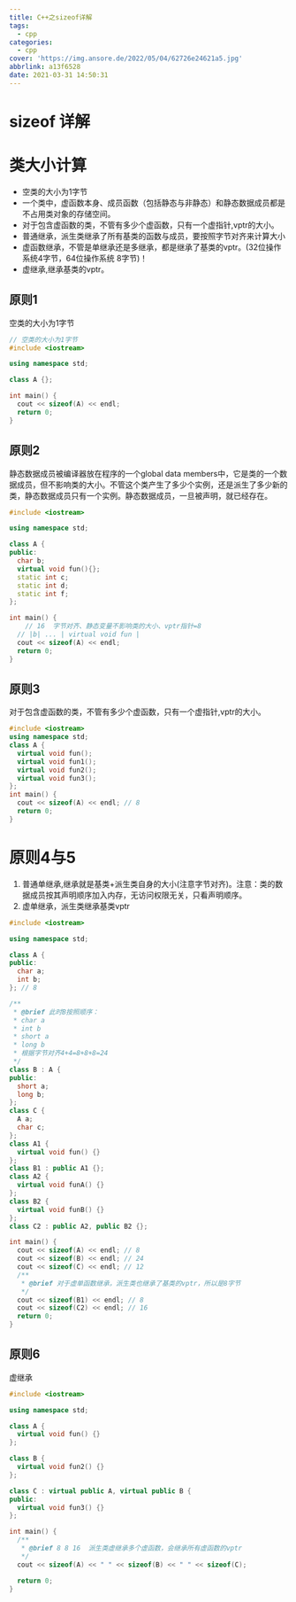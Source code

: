 ```yaml
---
title: C++之sizeof详解
tags:
  - cpp
categories:
  - cpp
cover: 'https://img.ansore.de/2022/05/04/62726e24621a5.jpg'
abbrlink: a13f6528
date: 2021-03-31 14:50:31
---
```


# sizeof 详解

# 类大小计算

- 空类的大小为1字节
- 一个类中，虚函数本身、成员函数（包括静态与非静态）和静态数据成员都是不占用类对象的存储空间。
- 对于包含虚函数的类，不管有多少个虚函数，只有一个虚指针,vptr的大小。
- 普通继承，派生类继承了所有基类的函数与成员，要按照字节对齐来计算大小
- 虚函数继承，不管是单继承还是多继承，都是继承了基类的vptr。(32位操作系统4字节，64位操作系统 8字节)！
- 虚继承,继承基类的vptr。

## 原则1

空类的大小为1字节

```cpp
// 空类的大小为1字节
#include <iostream>

using namespace std;

class A {};

int main() {
  cout << sizeof(A) << endl;
  return 0;
}
```

## 原则2

静态数据成员被编译器放在程序的一个global data members中，它是类的一个数据成员，但不影响类的大小。不管这个类产生了多少个实例，还是派生了多少新的类，静态数据成员只有一个实例。静态数据成员，一旦被声明，就已经存在。

```cpp
#include <iostream>

using namespace std;

class A {
public:
  char b;
  virtual void fun(){};
  static int c;
  static int d;
  static int f;
};

int main() {
	// 16  字节对齐、静态变量不影响类的大小、vptr指针=8
  // |b| ... | virtual void fun |  
  cout << sizeof(A) << endl;
  return 0;
}
```

## 原则3

对于包含虚函数的类，不管有多少个虚函数，只有一个虚指针,vptr的大小。

```cpp
#include <iostream>
using namespace std;
class A {
  virtual void fun();
  virtual void fun1();
  virtual void fun2();
  virtual void fun3();
};
int main() {
  cout << sizeof(A) << endl; // 8
  return 0;
}
```

# 原则4与5

1. 普通单继承,继承就是基类+派生类自身的大小(注意字节对齐)。注意：类的数据成员按其声明顺序加入内存，无访问权限无关，只看声明顺序。
2. 虚单继承，派生类继承基类vptr

```cpp
#include <iostream>

using namespace std;

class A {
public:
  char a;
  int b;
}; // 8

/**
 * @brief 此时B按照顺序：
 * char a
 * int b
 * short a
 * long b
 * 根据字节对齐4+4=8+8+8=24
 */
class B : A {
public:
  short a;
  long b;
};
class C {
  A a;
  char c;
};
class A1 {
  virtual void fun() {}
};
class B1 : public A1 {};
class A2 {
  virtual void funA() {}
};
class B2 {
  virtual void funB() {}
};
class C2 : public A2, public B2 {};

int main() {
  cout << sizeof(A) << endl; // 8
  cout << sizeof(B) << endl; // 24
  cout << sizeof(C) << endl; // 12
  /**
   * @brief 对于虚单函数继承，派生类也继承了基类的vptr，所以是8字节
   */
  cout << sizeof(B1) << endl; // 8
  cout << sizeof(C2) << endl; // 16
  return 0;
}
```

## 原则6

虚继承

```cpp
#include <iostream>

using namespace std;

class A {
  virtual void fun() {}
};

class B {
  virtual void fun2() {}
};

class C : virtual public A, virtual public B {
public:
  virtual void fun3() {}
};

int main() {
  /**
   * @brief 8 8 16  派生类虚继承多个虚函数，会继承所有虚函数的vptr
   */
  cout << sizeof(A) << " " << sizeof(B) << " " << sizeof(C);

  return 0;
}
```
